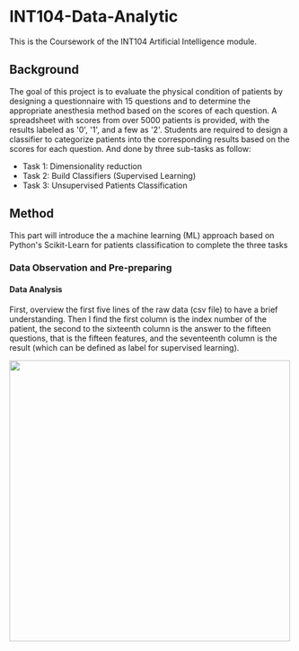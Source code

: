 # INT104-Data-Analytic
This is the Coursework of the INT104 Artificial Intelligence module.
## Background
The goal of this project is to evaluate the physical condition of patients by designing a questionnaire with 15 questions and to determine the appropriate anesthesia method based on the scores of each question. A spreadsheet with scores from over 5000 patients is provided, with the results labeled as '0', '1', and a few as '2'. Students are required to design a classifier to categorize patients into the corresponding results based on the scores for each question. And done by three sub-tasks as follow:
* Task 1: Dimensionality reduction
* Task 2: Build Classifiers (Supervised Learning)
* Task 3: Unsupervised Patients Classification
## Method
This part will introduce the a machine learning (ML) approach based on Python's Scikit-Learn for patients classification to complete the three tasks
### Data Observation and Pre-preparing
#### Data Analysis
First, overview the first five lines of the raw data (csv file) to have a brief understanding. Then I find  the first column is the index number of the patient, the second to the sixteenth column is the answer to the fifteen questions, that is the fifteen features, and the seventeenth column is the result (which can be defined as label for supervised learning).

<img src="https://github.com/user-attachments/assets/f8a99fff-37f4-40da-9a04-0b8e120e060f" width=500px>
